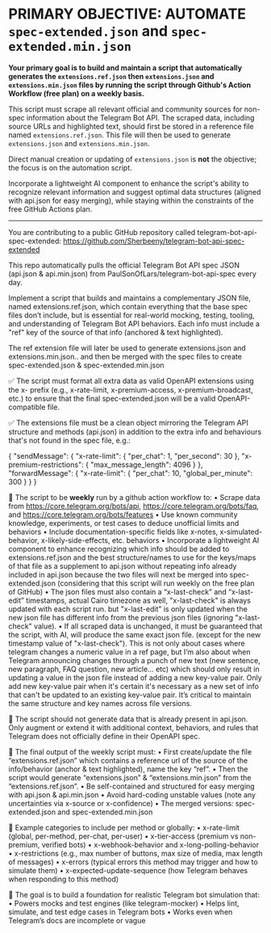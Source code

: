 # PRIMARY OBJECTIVE: AUTOMATE `spec-extended.json` and `spec-extended.min.json`

**Your primary goal is to build and maintain a script that automatically generates the `extensions.ref.json` then `extensions.json` and `extensions.min.json` files by running the script through Github's Action Workflow (free plan) on a weekly basis.**

This script must scrape all relevant official and community sources for non-spec information about the Telegram Bot API. The scraped data, including source URLs and highlighted text, should first be stored in a reference file named `extensions.ref.json`. This file will then be used to generate `extensions.json` and `extensions.min.json`.

Direct manual creation or updating of `extensions.json` is **not** the objective; the focus is on the automation script.

Incorporate a lightweight AI component to enhance the script's ability to recognize relevant information and suggest optimal data structures (aligned with api.json for easy merging), while staying within the constraints of the free GitHub Actions plan.

---

You are contributing to a public GitHub repository called telegram-bot-api-spec-extended:
https://github.com/Sherbeeny/telegram-bot-api-spec-extended

This repo automatically pulls the official Telegram Bot API spec JSON (api.json & api.min.json) from PaulSonOfLars/telegram-bot-api-spec every day.

Implement a script that builds and maintains a complementary JSON file, named extensions.ref.json, which contain everything that the base spec files don’t include, but is essential for real-world mocking, testing, tooling, and understanding of Telegram Bot API behaviors. Each info must include a "ref" key of the source of that info (anchored & text highlighted).

The ref extension file will later be used to generate extensions.json and extensions.min.json.. and then be merged with the spec files to create spec-extended.json & spec-extended.min.json

✅ The script must format all extra data as valid OpenAPI extensions using the x- prefix (e.g., x-rate-limit, x-premium-access, x-premium-broadcast, etc.) to ensure that the final spec-extended.json will be a valid OpenAPI-compatible file.

✅ The extensions file must be a clean object mirroring the Telegram API structure and methods (api.json) in addition to the extra info and behaviours that's not found in the spec file, e.g.:

{
  "sendMessage": {
    "x-rate-limit": { "per_chat": 1, "per_second": 30 },
    "x-premium-restrictions": { "max_message_length": 4096 }
  },
  "forwardMessage": {
    "x-rate-limit": { "per_chat": 10, "global_per_minute": 300 }
  }
}

🧠 The script to be **weekly** run by a github action workflow to:
	•	Scrape data from https://core.telegram.org/bots/api, https://core.telegram.org/bots/faq, and https://core.telegram.org/bots/features
	•	Use known community knowledge, experiments, or test cases to deduce unofficial limits and behaviors
	•	Include documentation-specific fields like x-notes, x-simulated-behavior, x-likely-side-effects, etc.
behaviors
	•	Incorporate a lightweight AI component to enhance recognizing which info should be added to extensions.ref.json and the best structure/names to use for the keys/maps of that file as a supplement to api.json without repeating info already included in api.json because the two files will next be merged into spec-extended.json (considering that this script will run weekly on the free plan of GitHub)
	•	The json files must also contain a “x-last-check” and “x-last-edit” timestamps, actual Cairo timezone as well, "x-last-check" is always updated with each script run. but "x-last-edit" is only updated when the new json file has different info from the previous json files (ignoring "x-last-check" value).
	•	If all scraped data is unchanged, it must be guaranteed that the script, with AI, will produce the same exact json file. (except for the new timestamp value of "x-last-check"). This is not only about cases where telegram changes a numeric value in a ref page, but I’m also about when Telegram announcing changes through a punch of new text (new sentence, new paragraph, FAQ question, new article… etc) which should only result in updating a value in the json file instead of adding a new key-value pair. Only add new key-value pair when it's certain it's necessary as a new set of info that can't be updated to an existing key-value pair. It’s critical to maintain the same structure and key names across file versions. 

🛑 The script should not generate data that is already present in api.json. Only augment or extend it with additional context, behaviors, and rules that Telegram does not officially define in their OpenAPI spec.

📁 The final output of the weekly script must:
	•   First create/update the file “extensions.ref.json” which contains a reference url of the source of the info/behavior (anchor & text highlighted), name the key “ref”. 
	•	Then the script would generate “extensions.json” & “extensions.min.json” from the “extensions.ref.json”.
	•	Be self-contained and structured for easy merging with api.json & api.min.json
	•	Avoid hard-coding unstable values (note any uncertainties via x-source or x-confidence)
	•	The merged versions: spec-extended.json and spec-extended.min.json


🧩 Example categories to include per method or globally:
	•	x-rate-limit (global, per-method, per-chat, per-user)
	•	x-tier-access (premium vs non-premium, verified bots)
	•	x-webhook-behavior and x-long-polling-behavior
	•	x-restrictions (e.g., max number of buttons, max size of media, max length of messages)
	•	x-errors (typical errors this method may trigger and how to simulate them)
	•	x-expected-update-sequence (how Telegram behaves when responding to this method)

🎯 The goal is to build a foundation for realistic Telegram bot simulation that:
	•	Powers mocks and test engines (like telegram-mocker)
	•	Helps lint, simulate, and test edge cases in Telegram bots
	•	Works even when Telegram’s docs are incomplete or vague
